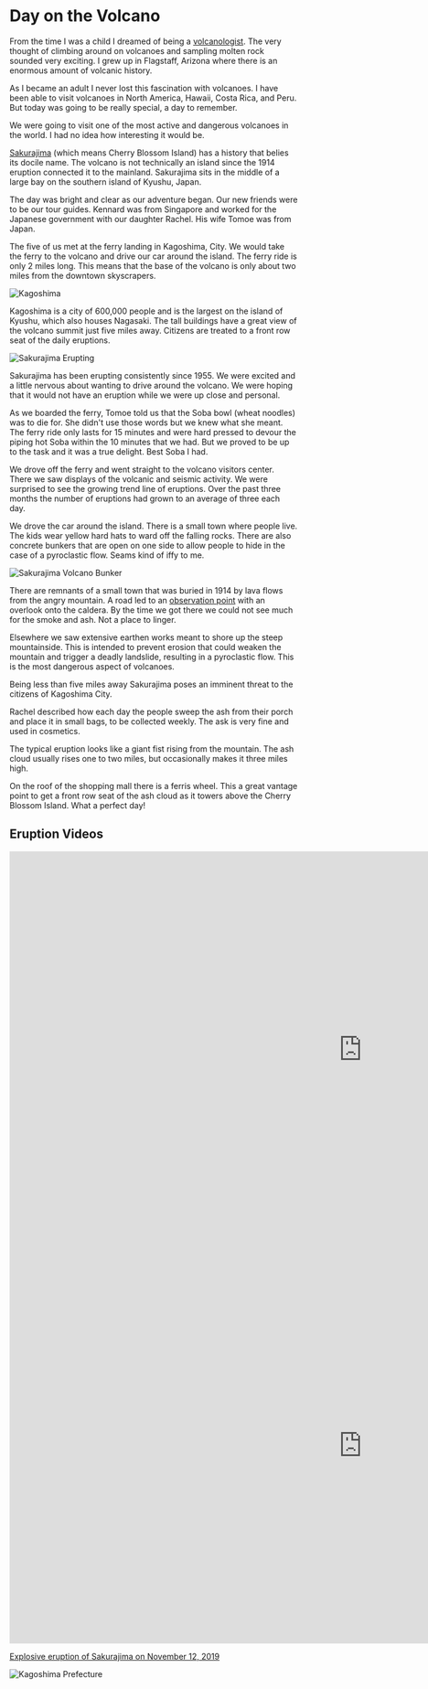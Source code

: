 # Day on the Volcano

From the time I was a child I dreamed of being a 
[volcanologist](https://en.wikipedia.org/wiki/Volcanologist). The very thought
of climbing around on volcanoes and sampling molten rock sounded very exciting.
I grew up in Flagstaff, Arizona where there is an enormous amount of volcanic
history.

As I became an adult I never lost this fascination with volcanoes.  I have been
able to visit volcanoes in North America, Hawaii,  Costa Rica, and Peru.  But
today was going to be really special, a day to remember.

We were going to visit one of the most active and dangerous volcanoes in the
world.  I had no idea how interesting it would be.  

[Sakurajima](https://en.wikipedia.org/wiki/Sakurajima) 
(which means Cherry Blossom Island) has a history that belies its
docile name.  The volcano is not technically an island since the 1914 eruption
connected it to the mainland.  Sakurajima sits in the middle of a large bay on
the southern island of Kyushu, Japan.

The day was bright and clear as our adventure began.  Our new friends were to be
our tour guides.  Kennard was from Singapore and worked for the Japanese
government with our daughter Rachel.  His wife Tomoe was from Japan.

The five of us met at the ferry landing in Kagoshima, City.  We would take the
ferry to the volcano and drive our car around the island.  The ferry ride is
only 2 miles long.  This means that the base of the volcano is only about two
miles from the downtown skyscrapers.

<img class="img-fluid" src="img/Kagoshima.png" alt="Kagoshima">

Kagoshima is a city of 600,000 people and is the largest on the island of
Kyushu, which also houses Nagasaki.   The tall buildings have a great view of
the volcano summit just five miles away.  Citizens are treated to a front row
seat of the daily eruptions.

<img class="img-fluid" src="img/Sakurajima.jpg" alt="Sakurajima Erupting">

Sakurajima has been erupting consistently since 1955.  We were excited and a
little nervous about wanting to drive around the volcano.  We were hoping that
it would not have an eruption while we were up close and personal.

As we boarded the ferry, Tomoe told us that the Soba bowl (wheat noodles) was to
die for.  She didn't use those words but we knew what she meant.   The ferry
ride only lasts for 15 minutes and were hard pressed to devour the piping hot
Soba within the 10 minutes that we had.  But we proved to be up to the task and
it was a true delight.  Best Soba I had.

We drove off the ferry and went straight to the volcano visitors center.  There
we saw displays of the volcanic and seismic activity.   We were surprised to see
the growing trend line of eruptions.  Over the past three months the number of
eruptions had grown to an average of three each day.

We drove the car around the island. There is a small town where people live. 
The kids wear yellow hard hats to ward off the falling rocks.   There are also
concrete bunkers that are open on one side to allow people to hide in the case
of a pyroclastic flow.  Seams kind of iffy to me.

<img class="img-fluid" src="img/bunker.jpg" alt="Sakurajima Volcano Bunker">

There are remnants of a small town that was buried in 1914 by lava flows from
the angry mountain.  A road led to an 
[observation point](https://www.google.com/maps/place/Sakurajima/@31.555204,130.6788171,3a,75y,349.93h,90t/data=!3m8!1e1!3m6!1sAF1QipOv6_T_I_EDa3Rsx8WctjX79T91cvas-dWtDg3w!2e10!3e11!6shttps:%2F%2Flh5.googleusercontent.com%2Fp%2FAF1QipOv6_T_I_EDa3Rsx8WctjX79T91cvas-dWtDg3w%3Dw203-h100-k-no-pi-0-ya180-ro0-fo100!7i7776!8i3888!4m16!1m8!3m7!1s0x353ef572006aed97:0x9765ad14cf618e94!2sSakurajima!3b1!8m2!3d31.583333!4d130.65!10e1!3m6!1s0x353ef572006aed97:0x9765ad14cf618e94!8m2!3d31.583333!4d130.65!14m1!1BCgIgARICCAI) 
with an overlook onto
the caldera. By the time we got there we could not see much for the smoke and
ash.  Not a place to linger.

Elsewhere we saw extensive earthen works meant to shore up the steep
mountainside.  This is intended to prevent erosion that could weaken the
mountain and trigger a deadly landslide, resulting in a pyroclastic flow.  This
is the most dangerous aspect of volcanoes. 

Being less than five miles away Sakurajima poses an imminent threat to the
citizens of Kagoshima City.

Rachel described how each day the people sweep the
ash from their porch and place it in small bags, to be collected weekly.  The
ask is very fine and used in cosmetics.

The typical eruption looks like a giant fist rising from the mountain.  The ash
cloud usually rises one to two miles, but occasionally makes it three miles
high.

On the roof of the shopping mall there is a ferris wheel.  This a great vantage
point to get a front row seat of the ash cloud as it towers above the Cherry
Blossom Island.  What a perfect day!

## Eruption Videos

<div class="row">
<iframe width="1232" height="693" src="https://www.youtube.com/embed/Jfx0ME2WaXk" 
title="YouTube video player" frameborder="0" 
allow="accelerometer; autoplay; clipboard-write; encrypted-media; gyroscope; picture-in-picture" 
allowfullscreen></iframe>
</div>

<div class="row">
<iframe width="1232" height="693" src="https://www.youtube.com/embed/k16yf3C9QMw" 
title="YouTube video player" frameborder="0" 
allow="accelerometer; autoplay; clipboard-write; encrypted-media; gyroscope; picture-in-picture" 
allowfullscreen></iframe>
</div>

[Explosive eruption of Sakurajima on November 12, 2019](https://www.youtube.com/watch?v=wqxnJQcQXss)

<img class="img-fluid" src="https://upload.wikimedia.org/wikipedia/commons/8/80/ISS034-E-027139.jpg" 
alt="Kagoshima Prefecture">


